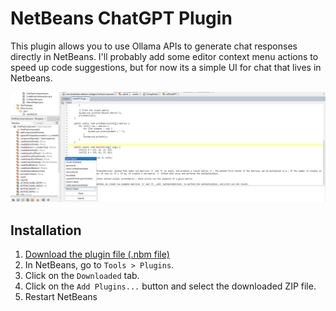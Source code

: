 # NetBeans ChatGPT Plugin

This plugin allows you to use Ollama APIs to generate chat responses directly in NetBeans. I'll probably add some editor context menu actions to speed up code suggestions, but for now its a simple UI for chat that lives in Netbeans.

![Screenshot](screenshots/demoOllama.png)

## Installation

1. [Download the plugin file (.nbm file)](https://github.com/Hillrunner2008/netbeans-chatgpt/releases/download/0.0.4/netbeans-chatgpt-0.0.4.nbm)
2. In NetBeans, go to `Tools > Plugins`.
3. Click on the `Downloaded` tab.
4. Click on the `Add Plugins...` button and select the downloaded ZIP file.
5. Restart NetBeans
